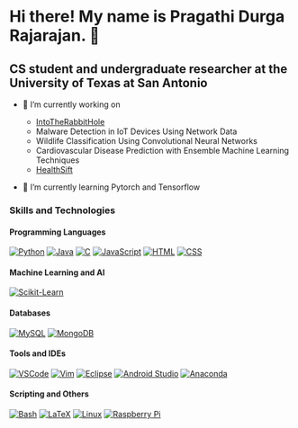 # Hi there! My name is Pragathi Durga Rajarajan. 👋
## CS student and undergraduate researcher at the University of Texas at San Antonio

- 🔭 I’m currently working on 
    - [IntoTheRabbitHole](https://github.com/pdr24/IntoTheRabbitHole)
    - Malware Detection in IoT Devices Using Network Data
    - Wildlife Classification Using Convolutional Neural Networks
    - Cardiovascular Disease Prediction with Ensemble Machine Learning Techniques
    - [HealthSift](https://github.com/Antwon01/HealthSifters)
      
- 🌱 I’m currently learning Pytorch and Tensorflow

### Skills and Technologies

#### Programming Languages
[![Python](https://skillicons.dev/icons?i=py)](https://skillicons.dev) 
[![Java](https://skillicons.dev/icons?i=java)](https://skillicons.dev) 
[![C](https://skillicons.dev/icons?i=c)](https://skillicons.dev) 
[![JavaScript](https://skillicons.dev/icons?i=js)](https://skillicons.dev) 
[![HTML](https://skillicons.dev/icons?i=html)](https://skillicons.dev) 
[![CSS](https://skillicons.dev/icons?i=css)](https://skillicons.dev)

#### Machine Learning and AI
[![Scikit-Learn](https://skillicons.dev/icons?i=sklearn)](https://skillicons.dev)

#### Databases
[![MySQL](https://skillicons.dev/icons?i=mysql)](https://skillicons.dev)
[![MongoDB](https://skillicons.dev/icons?i=mongodb)](https://skillicons.dev)

#### Tools and IDEs
[![VSCode](https://skillicons.dev/icons?i=vscode)](https://skillicons.dev)
[![Vim](https://skillicons.dev/icons?i=vim)](https://skillicons.dev)
[![Eclipse](https://skillicons.dev/icons?i=eclipse)](https://skillicons.dev)
[![Android Studio](https://skillicons.dev/icons?i=androidstudio)](https://skillicons.dev)
[![Anaconda](https://skillicons.dev/icons?i=anaconda)](https://skillicons.dev)


#### Scripting and Others
[![Bash](https://skillicons.dev/icons?i=bash)](https://skillicons.dev)
[![LaTeX](https://skillicons.dev/icons?i=latex)](https://skillicons.dev)
[![Linux](https://skillicons.dev/icons?i=linux)](https://skillicons.dev)
[![Raspberry Pi](https://skillicons.dev/icons?i=raspberrypi)](https://skillicons.dev)


<!--
**pdr24/pdr24** is a ✨ _special_ ✨ repository because its `README.md` (this file) appears on your GitHub profile.

Here are some ideas to get you started:

- 🔭 I’m currently working on ...
- 🌱 I’m currently learning ...
- 👯 I’m looking to collaborate on ...
- 🤔 I’m looking for help with ...
- 💬 Ask me about ...
- 📫 How to reach me: ...
- 😄 Pronouns: ...
- ⚡ Fun fact: ...
-->
